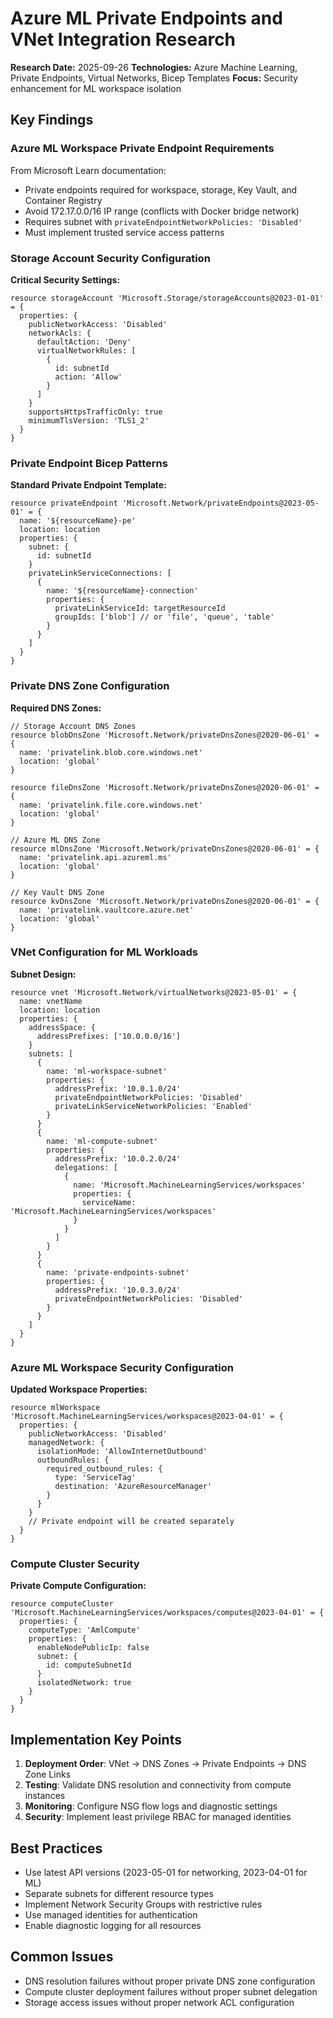 # Azure ML Private Endpoints and VNet Integration Research

**Research Date:** 2025-09-26
**Technologies:** Azure Machine Learning, Private Endpoints, Virtual Networks, Bicep Templates
**Focus:** Security enhancement for ML workspace isolation

## Key Findings

### Azure ML Workspace Private Endpoint Requirements

From Microsoft Learn documentation:
- Private endpoints required for workspace, storage, Key Vault, and Container Registry
- Avoid 172.17.0.0/16 IP range (conflicts with Docker bridge network)
- Requires subnet with `privateEndpointNetworkPolicies: 'Disabled'`
- Must implement trusted service access patterns

### Storage Account Security Configuration

**Critical Security Settings:**
```bicep
resource storageAccount 'Microsoft.Storage/storageAccounts@2023-01-01' = {
  properties: {
    publicNetworkAccess: 'Disabled'
    networkAcls: {
      defaultAction: 'Deny'
      virtualNetworkRules: [
        {
          id: subnetId
          action: 'Allow'
        }
      ]
    }
    supportsHttpsTrafficOnly: true
    minimumTlsVersion: 'TLS1_2'
  }
}
```

### Private Endpoint Bicep Patterns

**Standard Private Endpoint Template:**
```bicep
resource privateEndpoint 'Microsoft.Network/privateEndpoints@2023-05-01' = {
  name: '${resourceName}-pe'
  location: location
  properties: {
    subnet: {
      id: subnetId
    }
    privateLinkServiceConnections: [
      {
        name: '${resourceName}-connection'
        properties: {
          privateLinkServiceId: targetResourceId
          groupIds: ['blob'] // or 'file', 'queue', 'table'
        }
      }
    ]
  }
}
```

### Private DNS Zone Configuration

**Required DNS Zones:**
```bicep
// Storage Account DNS Zones
resource blobDnsZone 'Microsoft.Network/privateDnsZones@2020-06-01' = {
  name: 'privatelink.blob.core.windows.net'
  location: 'global'
}

resource fileDnsZone 'Microsoft.Network/privateDnsZones@2020-06-01' = {
  name: 'privatelink.file.core.windows.net'
  location: 'global'
}

// Azure ML DNS Zone
resource mlDnsZone 'Microsoft.Network/privateDnsZones@2020-06-01' = {
  name: 'privatelink.api.azureml.ms'
  location: 'global'
}

// Key Vault DNS Zone
resource kvDnsZone 'Microsoft.Network/privateDnsZones@2020-06-01' = {
  name: 'privatelink.vaultcore.azure.net'
  location: 'global'
}
```

### VNet Configuration for ML Workloads

**Subnet Design:**
```bicep
resource vnet 'Microsoft.Network/virtualNetworks@2023-05-01' = {
  name: vnetName
  location: location
  properties: {
    addressSpace: {
      addressPrefixes: ['10.0.0.0/16']
    }
    subnets: [
      {
        name: 'ml-workspace-subnet'
        properties: {
          addressPrefix: '10.0.1.0/24'
          privateEndpointNetworkPolicies: 'Disabled'
          privateLinkServiceNetworkPolicies: 'Enabled'
        }
      }
      {
        name: 'ml-compute-subnet'
        properties: {
          addressPrefix: '10.0.2.0/24'
          delegations: [
            {
              name: 'Microsoft.MachineLearningServices/workspaces'
              properties: {
                serviceName: 'Microsoft.MachineLearningServices/workspaces'
              }
            }
          ]
        }
      }
      {
        name: 'private-endpoints-subnet'
        properties: {
          addressPrefix: '10.0.3.0/24'
          privateEndpointNetworkPolicies: 'Disabled'
        }
      }
    ]
  }
}
```

### Azure ML Workspace Security Configuration

**Updated Workspace Properties:**
```bicep
resource mlWorkspace 'Microsoft.MachineLearningServices/workspaces@2023-04-01' = {
  properties: {
    publicNetworkAccess: 'Disabled'
    managedNetwork: {
      isolationMode: 'AllowInternetOutbound'
      outboundRules: {
        required_outbound_rules: {
          type: 'ServiceTag'
          destination: 'AzureResourceManager'
        }
      }
    }
    // Private endpoint will be created separately
  }
}
```

### Compute Cluster Security

**Private Compute Configuration:**
```bicep
resource computeCluster 'Microsoft.MachineLearningServices/workspaces/computes@2023-04-01' = {
  properties: {
    computeType: 'AmlCompute'
    properties: {
      enableNodePublicIp: false
      subnet: {
        id: computeSubnetId
      }
      isolatedNetwork: true
    }
  }
}
```

## Implementation Key Points

1. **Deployment Order**: VNet → DNS Zones → Private Endpoints → DNS Zone Links
2. **Testing**: Validate DNS resolution and connectivity from compute instances
3. **Monitoring**: Configure NSG flow logs and diagnostic settings
4. **Security**: Implement least privilege RBAC for managed identities

## Best Practices

- Use latest API versions (2023-05-01 for networking, 2023-04-01 for ML)
- Separate subnets for different resource types
- Implement Network Security Groups with restrictive rules
- Use managed identities for authentication
- Enable diagnostic logging for all resources

## Common Issues

- DNS resolution failures without proper private DNS zone configuration
- Compute cluster deployment failures without proper subnet delegation
- Storage access issues without proper network ACL configuration